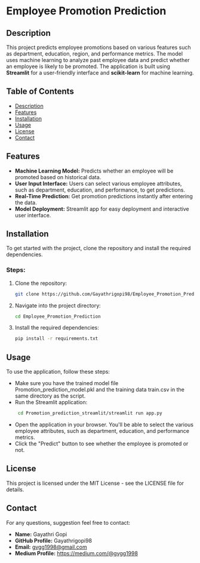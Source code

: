 # Employee Promotion Prediction

## Description
This project predicts employee promotions based on various features such as department, education, region, and performance metrics. The model uses machine learning to analyze past employee data and predict whether an employee is likely to be promoted. The application is built using **Streamlit** for a user-friendly interface and **scikit-learn** for machine learning.

## Table of Contents
- [Description](#description)
- [Features](#features)
- [Installation](#installation)
- [Usage](#usage)
- [License](#license)
- [Contact](#contact)

## Features
- **Machine Learning Model:** Predicts whether an employee will be promoted based on historical data.
- **User Input Interface:** Users can select various employee attributes, such as department, education, and performance, to get predictions.
- **Real-Time Prediction:** Get promotion predictions instantly after entering the data.
- **Model Deployment:** Streamlit app for easy deployment and interactive user interface.

## Installation
To get started with the project, clone the repository and install the required dependencies.

### Steps:
1. Clone the repository:
   ```bash
   git clone https://github.com/Gayathrigopi98/Employee_Promotion_Prediction.git
2. Navigate into the project directory:
   ```bash
   cd Employee_Promotion_Prediction
3. Install the required dependencies:
   ```bash
   pip install -r requirements.txt

## Usage
To use the application, follow these steps:
- Make sure you have the trained model file Promotion_prediction_model.pkl and the training data train.csv in the same directory as the script.
- Run the Streamlit application:
  ```bash
   cd Promotion_prediction_streamlit/streamlit run app.py
- Open the application in your browser. You'll be able to select the various employee attributes, such as department, education, and performance metrics.
- Click the "Predict" button to see whether the employee is promoted or not.

## License
This project is licensed under the MIT License - see the LICENSE file for details.

## Contact
For any questions, suggestion feel free to contact:

- **Name:** Gayathri Gopi
- **GitHub Profile:** Gayathrigopi98
- **Email:** gvgg1998@gmail.com
- **Medium Profile:** https://medium.com/@gvgg1998



  

   
